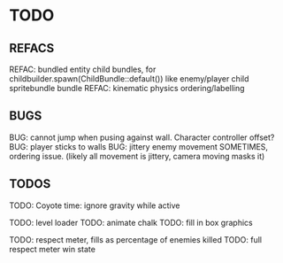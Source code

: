 # TODO

## REFACS

REFAC: bundled entity child bundles, for childbuilder.spawn(ChildBundle::default())
      like enemy/player child spritebundle bundle
REFAC: kinematic physics ordering/labelling

## BUGS

BUG: cannot jump when pusing against wall. Character controller offset?
BUG: player sticks to walls
BUG: jittery enemy movement SOMETIMES, ordering issue. (likely all movement is jittery, camera moving masks it)

## TODOS

TODO: Coyote time: ignore gravity while active

TODO: level loader
TODO: animate chalk
TODO: fill in box graphics

TODO: respect meter, fills as percentage of enemies killed
TODO: full respect meter win state
